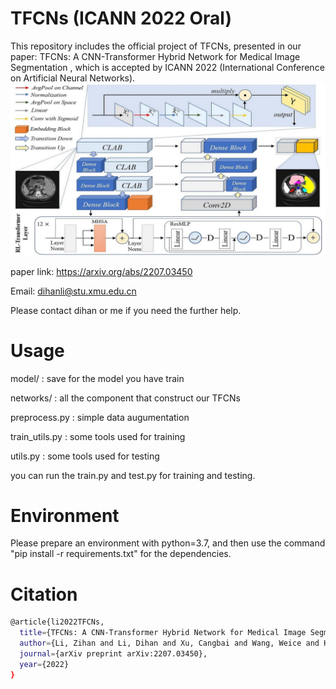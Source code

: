 # TFCNs (ICANN 2022 Oral)
This repository includes the official project of TFCNs, presented in our paper:  TFCNs: A CNN-Transformer Hybrid Network for Medical Image Segmentation
, which is accepted by ICANN 2022 (International Conference on Artificial Neural Networks).
![image](https://github.com/HUANGLIZI/TFCNs/blob/main/imgs/TFCNs.jpg)

paper link: https://arxiv.org/abs/2207.03450

Email: dihanli@stu.xmu.edu.cn

Please contact dihan or me if you need the further help.


# Usage

model/ : save for the model you have train

networks/ : all the component that construct our TFCNs

preprocess.py : simple data augumentation

train_utils.py : some tools used for training

utils.py : some tools used for testing

you can run the train.py and test.py for training and testing.

# Environment

Please prepare an environment with python=3.7, and then use the command "pip install -r requirements.txt" for the dependencies.

# Citation

```bash
@article{li2022TFCNs,
  title={TFCNs: A CNN-Transformer Hybrid Network for Medical Image Segmentation},
  author={Li, Zihan and Li, Dihan and Xu, Cangbai and Wang, Weice and Hong, Qingqi and Li, Qingde and Tian, Jie},
  journal={arXiv preprint arXiv:2207.03450},
  year={2022}
}
```

